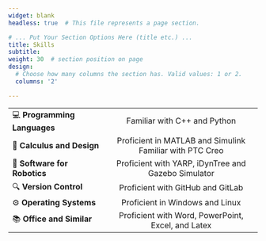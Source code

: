```yaml
---
widget: blank
headless: true  # This file represents a page section.

# ... Put Your Section Options Here (title etc.) ...
title: Skills
subtitle:
weight: 30  # section position on page
design:
  # Choose how many columns the section has. Valid values: 1 or 2.
  columns: '2'

---
```


|||
|:----------|:---------------:|
|💻 **Programming Languages**  | Familiar with C++ and Python |
|🔧 **Calculus and Design**  | Proficient in MATLAB and Simulink <br> Familiar with PTC Creo |
|🤖 **Software for Robotics**  | Proficient with YARP, iDynTree and Gazebo Simulator |
|🔍 **Version Control**  | Proficient with GitHub and GitLab |
|⚙️ **Operating Systems**  | Proficient in Windows and Linux |
|📚 **Office and Similar**  | Proficient with Word, PowerPoint, Excel, and Latex |
